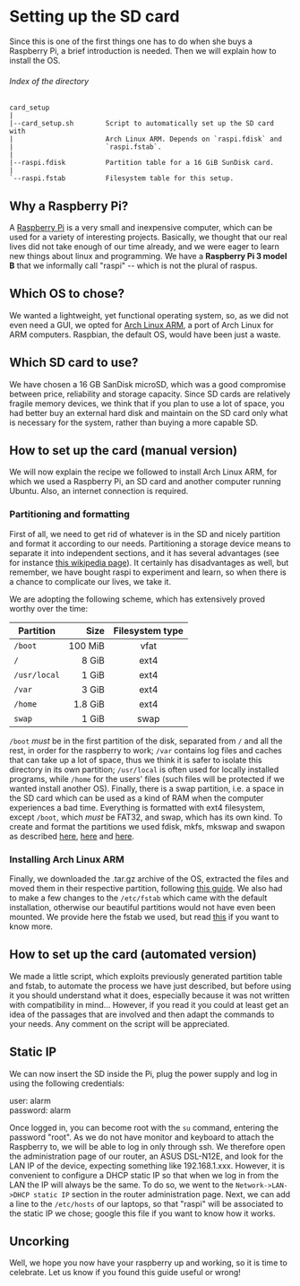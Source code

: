 # Setting up the SD card

Since this is one of the first things one has to do when she buys a 
Raspberry Pi, a brief introduction is needed. Then we will explain how 
to install the OS.

###### Index of the directory

```
card_setup
|
|--card_setup.sh		Script to automatically set up the SD card with 
|						Arch Linux ARM. Depends on `raspi.fdisk` and 
|						`raspi.fstab`.
|
|--raspi.fdisk			Partition table for a 16 GiB SunDisk card.
|
`--raspi.fstab			Filesystem table for this setup.
```

## Why a Raspberry Pi?

A [Raspberry Pi](https://www.raspberrypi.org/) is a very small and 
inexpensive computer, which can be used for a variety of interesting 
projects. Basically, we thought that our real lives did not take enough 
of our time already, and we were eager to learn new things about linux 
and programming. We have a **Raspberry Pi 3 model B** that we informally 
call "raspi" -- which is not the plural of raspus.

## Which OS to chose?

We wanted a lightweight, yet functional operating system, so, as we did 
not even need a GUI, we opted for [Arch Linux 
ARM](https://archlinuxarm.org), a port of Arch Linux for ARM computers. 
Raspbian, the default OS, would have been just a waste.

## Which SD card to use?

We have chosen a 16 GB SanDisk microSD, which was a good compromise 
between price, reliability and storage capacity. Since SD cards are 
relatively fragile memory devices, we think that if you plan to use a 
lot of space, you had better buy an external hard disk and maintain on 
the SD card only what is necessary for the system, rather than buying a 
more capable SD.

## How to set up the card (manual version)

We will now explain the recipe we followed to install Arch Linux ARM, 
for which we used a Raspberry Pi, an SD card and another computer 
running Ubuntu. Also, an internet connection is required.

### Partitioning and formatting

First of all, we need to get rid of whatever is in the SD and nicely 
partition and format it according to our needs. Partitioning a storage 
device means to separate it into independent sections, and it has 
several advantages (see for instance [this wikipedia 
page](https://en.wikipedia.org/wiki/Disk_partitioning)). It certainly 
has disadvantages as well, but remember, we have bought raspi to 
experiment and learn, so when there is a chance to complicate our lives, 
we take it.

We are adopting the following scheme, which has extensively proved 
worthy over the time:

| Partition		| Size			| Filesystem type	|
|---------------|--------------:|:-----------------:|
| `/boot`		| 100 MiB		| vfat				|
| `/`			| 8 GiB			| ext4				|
| `/usr/local`	| 1 GiB			| ext4				|
| `/var`		| 3 GiB			| ext4				|
| `/home`		| 1.8 GiB		| ext4				|
| `swap`		| 1 GiB			| swap				|

`/boot` *must* be in the first partition of the disk, separated from `/` 
and all the rest, in order for the raspberry to work; `/var` contains 
log files and caches that can take up a lot of space, thus we think it 
is safer to isolate this directory in its own partition; `/usr/local` is 
often used for locally installed programs, while `/home` for the users' 
files (such files will be protected if we wanted install another OS). 
Finally, there is a swap partition, i.e. a space in the SD card which 
can be used as a kind of RAM when the computer experiences a bad time.
Everything is formatted with ext4 filesystem, except `/boot`, which 
*must* be FAT32, and swap, which has its own kind. To create and format 
the partitions we used fdisk, mkfs, mkswap and swapon as described 
[here](https://archlinuxarm.org/platforms/armv8/broadcom/raspberry-pi-3), 
[here](https://wiki.archlinux.org/index.php/Partitioning) and 
[here](https://wiki.archlinux.org/index.php/Swap).

### Installing Arch Linux ARM

Finally, we downloaded the .tar.gz archive of the OS, extracted the 
files and moved them in their respective partition, following [this 
guide](https://archlinuxarm.org/platforms/armv8/broadcom/raspberry-pi-3). 
We also had to make a few changes to the `/etc/fstab` which came with 
the default installation, otherwise our beautiful partitions would not 
have even been mounted. We provide here the fstab we used, but read 
[this](https://wiki.archlinux.org/index.php/fstab) if you want to know 
more.

## How to set up the card (automated version)

We made a little script, which exploits previously generated partition 
table and fstab, to automate the process we have just described, but 
before using it you should understand what it does, especially because 
it was not written with compatibility in mind... However, if you read it 
you could at least get an idea of the passages that are involved and 
then adapt the commands to your needs. Any comment on the script will be 
appreciated.

## Static IP

We can now insert the SD inside the Pi, plug the power supply and log in 
using the following credentials:

user:		alarm  
password:	alarm

Once logged in, you can become root with the `su` command, entering the 
password "root". As we do not have monitor and keyboard to attach the 
Raspberry to, we will be able to log in only through ssh. We therefore 
open the administration page of our router, an ASUS DSL-N12E, and look 
for the LAN IP of the device, expecting something like 192.168.1.xxx. 
However, it is convenient to configure a DHCP static IP so that when we 
log in from the LAN the IP will always be the same. To do so, we went to 
the `Network->LAN->DHCP static IP` section in the router administration 
page. Next, we can add a line to the `/etc/hosts` of our laptops, so 
that "raspi" will be associated to the static IP we chose; google this 
file if you want to know how it works.

## Uncorking

Well, we hope you now have your raspberry up and working, so it is time 
to celebrate. Let us know if you found this guide useful or wrong!
